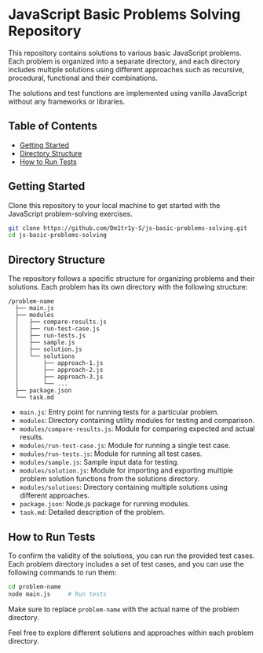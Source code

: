 # JavaScript Basic Problems Solving Repository

This repository contains solutions to various basic JavaScript problems. Each problem is organized into a separate directory, and each directory includes multiple solutions using different approaches such as recursive, procedural, functional and their combinations. 

The solutions and test functions are implemented using vanilla JavaScript without any frameworks or libraries.

## Table of Contents

- [Getting Started](#getting-started)
- [Directory Structure](#directory-structure)
- [How to Run Tests](#how-to-run-tests)

## Getting Started

Clone this repository to your local machine to get started with the JavaScript problem-solving exercises.

```bash
git clone https://github.com/Dm1tr1y-S/js-basic-problems-solving.git
cd js-basic-problems-solving
```

## Directory Structure

The repository follows a specific structure for organizing problems and their solutions. Each problem has its own directory with the following structure:

```plaintext
/problem-name
  ├── main.js
  ├── modules
  │   ├── compare-results.js
  │   ├── run-test-case.js
  │   ├── run-tests.js
  │   ├── sample.js
  │   ├── solution.js
  │   └── solutions
  │       ├── approach-1.js
  │       ├── approach-2.js
  │       ├── approach-3.js
  │       └── ...
  ├── package.json
  └── task.md
```

- `main.js`: Entry point for running tests for a particular problem.
- `modules`: Directory containing utility modules for testing and comparison.
- `modules/compare-results.js`: Module for comparing expected and actual results.
- `modules/run-test-case.js`: Module for running a single test case.
- `modules/run-tests.js`: Module for running all test cases.
- `modules/sample.js`: Sample input data for testing.
- `modules/solution.js`: Module for importing and exporting multiple problem solution functions from the solutions directory.
- `modules/solutions`: Directory containing multiple solutions using different approaches.
- `package.json`: Node.js package for running modules.
- `task.md`: Detailed description of the problem.

## How to Run Tests

To confirm the validity of the solutions, you can run the provided test cases. Each problem directory includes a set of test cases, and you can use the following commands to run them:

```bash
cd problem-name
node main.js     # Run tests
```

Make sure to replace `problem-name` with the actual name of the problem directory.

Feel free to explore different solutions and approaches within each problem directory.
